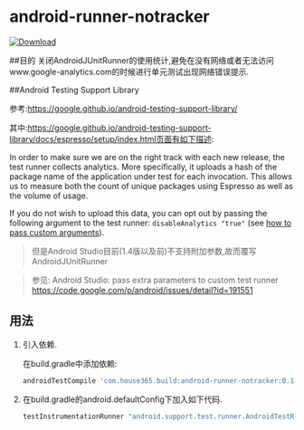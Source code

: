 # android-runner-notracker

[ ![Download](https://api.bintray.com/packages/zhangzhenli/maven/android-runner-notracker/images/download.svg) ](https://bintray.com/zhangzhenli/maven/android-runner-notracker/_latestVersion)


##目的
关闭AndroidJUnitRunner的使用统计,避免在没有网络或者无法访问www.google-analytics.com的时候进行单元测试出现网络错误提示.
 

##Android Testing Support Library
 
 参考:https://google.github.io/android-testing-support-library/
 
 其中:https://google.github.io/android-testing-support-library/docs/espresso/setup/index.html页面有如下描述:

 In order to make sure we are on the right track with each new release, the test runner collects analytics. More specifically, it uploads a hash of the package name of the application under test for each invocation. This allows us to measure both the count of unique packages using Espresso as well as the volume of usage.

If you do not wish to upload this data, you can opt out by passing the following argument to the test runner: `disableAnalytics "true"` (see [how to pass custom arguments](https://github.com/googlesamples/android-testing-templates/tree/master/AndroidTestingBlueprint#custom-gradle-command-line-arguments)).

 >但是Android Studio目前(1.4版以及前)不支持附加参数,故而覆写AndroidJUnitRunner
 
 >参见:
 >Android Studio: pass extra parameters to custom test runner
 >https://code.google.com/p/android/issues/detail?id=191551


## 用法
 1. 引入依赖.

    在build.gradle中添加依赖:
    ``` groovy
    androidTestCompile 'com.house365.build:android-runner-notracker:0.1'
    ```

 3. 在build.gradle的android.defaultConfig下加入如下代码.

    ``` groovy
    testInstrumentationRunner "android.support.test.runner.AndroidTestRunner"
    ```
    
